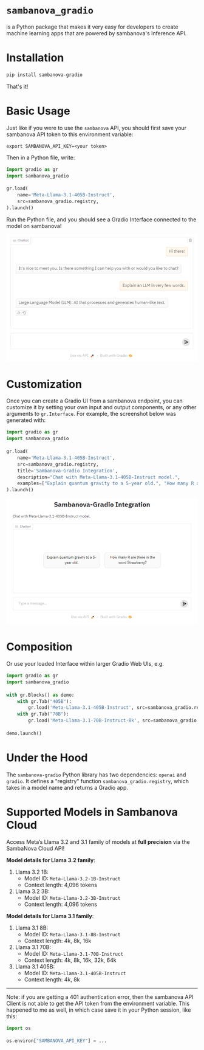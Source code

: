 # `sambanova_gradio`

is a Python package that makes it very easy for developers to create machine learning apps that are powered by sambanova's Inference API.

# Installation

```bash
pip install sambanova-gradio
```

That's it! 

# Basic Usage

Just like if you were to use the `sambanova` API, you should first save your sambanova API token to this environment variable:

```
export SAMBANOVA_API_KEY=<your token>
```

Then in a Python file, write:

```python
import gradio as gr
import sambanova_gradio

gr.load(
    name='Meta-Llama-3.1-405B-Instruct',
    src=sambanova_gradio.registry,
).launch()
```

Run the Python file, and you should see a Gradio Interface connected to the model on sambanova!

![ChatInterface](chatinterface.png)

# Customization 

Once you can create a Gradio UI from a sambanova endpoint, you can customize it by setting your own input and output components, or any other arguments to `gr.Interface`. For example, the screenshot below was generated with:

```py
import gradio as gr
import sambanova_gradio

gr.load(
    name='Meta-Llama-3.1-405B-Instruct',
    src=sambanova_gradio.registry,
    title='Sambanova-Gradio Integration',
    description="Chat with Meta-Llama-3.1-405B-Instruct model.",
    examples=["Explain quantum gravity to a 5-year old.", "How many R are there in the word Strawberry?"]
).launch()
```
![ChatInterface with customizations](chatinterface_with_customization.png)

# Composition

Or use your loaded Interface within larger Gradio Web UIs, e.g.

```python
import gradio as gr
import sambanova_gradio

with gr.Blocks() as demo:
    with gr.Tab("405B"):
        gr.load('Meta-Llama-3.1-405B-Instruct', src=sambanova_gradio.registry)
    with gr.Tab("70B"):
        gr.load('Meta-Llama-3.1-70B-Instruct-8k', src=sambanova_gradio.registry)

demo.launch()
```

# Under the Hood

The `sambanova-gradio` Python library has two dependencies: `openai` and `gradio`. It defines a "registry" function `sambanova_gradio.registry`, which takes in a model name and returns a Gradio app.

# Supported Models in Sambanova Cloud

Access Meta’s Llama 3.2 and 3.1 family of models at **full precision** via the SambaNova Cloud API!

**Model details for Llama 3.2 family**:
1. Llama 3.2 1B:
   - Model ID: `Meta-Llama-3.2-1B-Instruct`
   - Context length: 4,096 tokens
2. Llama 3.2 3B:
   - Model ID: `Meta-Llama-3.2-3B-Instruct`
   - Context length: 4,096 tokens

**Model details for Llama 3.1 family**:
1. Llama 3.1 8B:
   - Model ID: `Meta-Llama-3.1-8B-Instruct`
   - Context length: 4k, 8k, 16k
2. Llama 3.1 70B:
   - Model ID: `Meta-Llama-3.1-70B-Instruct`
   - Context length: 4k, 8k, 16k, 32k, 64k
3. Llama 3.1 405B:
   - Model ID: `Meta-Llama-3.1-405B-Instruct`
   - Context length: 4k, 8k

-------

Note: if you are getting a 401 authentication error, then the sambanova API Client is not able to get the API token from the environment variable. This happened to me as well, in which case save it in your Python session, like this:

```py
import os

os.environ["SAMBANOVA_API_KEY"] = ...
```
